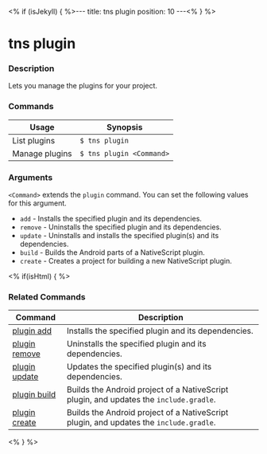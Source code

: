 <% if (isJekyll) { %>---
title: tns plugin
position: 10
---<% } %>

# tns plugin

### Description

Lets you manage the plugins for your project.

### Commands

Usage | Synopsis
---|---
List plugins | `$ tns plugin`
Manage plugins | `$ tns plugin <Command>`

### Arguments

`<Command>` extends the `plugin` command. You can set the following values for this argument.
* `add` - Installs the specified plugin and its dependencies.
* `remove` - Uninstalls the specified plugin and its dependencies.
* `update` - Uninstalls and installs the specified plugin(s) and its dependencies.
* `build` - Builds the Android parts of a NativeScript plugin.
* `create` - Creates a project for building a new NativeScript plugin.

<% if(isHtml) { %>

### Related Commands

Command | Description
----------|----------
[plugin add](plugin-add.html) | Installs the specified plugin and its dependencies.
[plugin remove](plugin-remove.html) | Uninstalls the specified plugin and its dependencies.
[plugin update](plugin-update.html) | Updates the specified plugin(s) and its dependencies.
[plugin build](plugin-build.html) | Builds the Android project of a NativeScript plugin, and updates the `include.gradle`.
[plugin create](plugin-create.html) | Builds the Android project of a NativeScript plugin, and updates the `include.gradle`.
<% } %>

